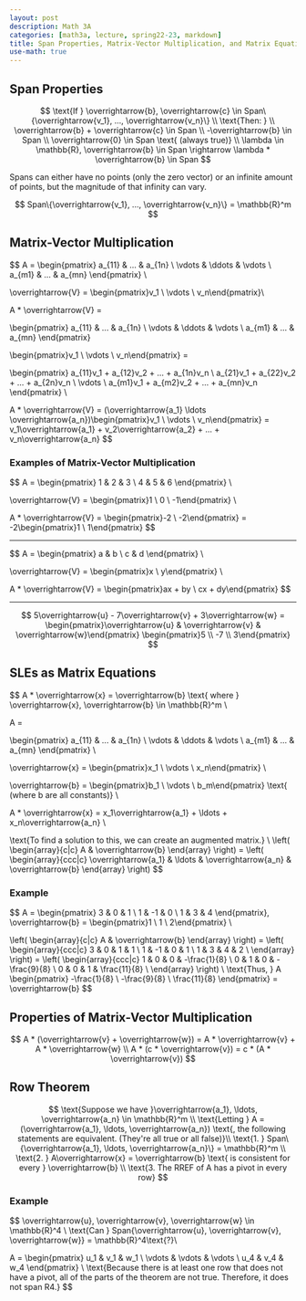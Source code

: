 ```yaml
---
layout: post
description: Math 3A
categories: [math3a, lecture, spring22-23, markdown]
title: Span Properties, Matrix-Vector Multiplication, and Matrix Equations
use-math: true
---
```


## Span Properties
$$
\text{If }
\overrightarrow{b}, \overrightarrow{c} \in Span\{\overrightarrow{v_1}, ..., \overrightarrow{v_n}\} \\
\text{Then: } \\
\overrightarrow{b} + \overrightarrow{c} \in Span \\
-\overrightarrow{b} \in Span \\
\overrightarrow{0} \in Span \text{ (always true)} \\
\lambda \in \mathbb{R}, \overrightarrow{b} \in Span \rightarrow \lambda * \overrightarrow{b} \in Span
$$

Spans can either have no points (only the zero vector) or an infinite amount of points, but the magnitude of that infinity can vary.

$$
Span\{\overrightarrow{v_1}, ..., \overrightarrow{v_n}\} = \mathbb{R}^m
$$

## Matrix-Vector Multiplication

$$
A = 
\begin{pmatrix}
a_{11} & ... & a_{1n} \\
\vdots & \ddots & \vdots \\
a_{m1} & ... & a_{mn}
\end{pmatrix} \\

\overrightarrow{V} = \begin{pmatrix}v_1 \\ \vdots \\ v_n\end{pmatrix}\\

A * \overrightarrow{V} = 

\begin{pmatrix}
a_{11} & ... & a_{1n} \\
\vdots & \ddots & \vdots \\
a_{m1} & ... & a_{mn}
\end{pmatrix} 

\begin{pmatrix}v_1 \\ \vdots \\ v_n\end{pmatrix} =

\begin{pmatrix}
a_{11}v_1 + a_{12}v_2 + ... + a_{1n}v_n \\
a_{21}v_1 + a_{22}v_2 + ... + a_{2n}v_n \\
\vdots \\
a_{m1}v_1 + a_{m2}v_2 + ... + a_{mn}v_n
\end{pmatrix} \\

A * \overrightarrow{V} = (\overrightarrow{a_1} \ldots \overrightarrow{a_n})\begin{pmatrix}v_1 \\ \vdots \\ v_n\end{pmatrix} = 
v_1\overrightarrow{a_1} + v_2\overrightarrow{a_2} + ... + v_n\overrightarrow{a_n}
$$

### Examples of Matrix-Vector Multiplication

$$
A = \begin{pmatrix}
1 & 2 & 3 \\
4 & 5 & 6
\end{pmatrix} \\

\overrightarrow{V} = \begin{pmatrix}1 \\ 0 \\ -1\end{pmatrix} \\

A * \overrightarrow{V} = \begin{pmatrix}-2 \\ -2\end{pmatrix} = -2\begin{pmatrix}1 \\ 1\end{pmatrix}
$$

<hr />

$$
A = \begin{pmatrix}
a & b \\
c & d
\end{pmatrix} \\

\overrightarrow{V} = \begin{pmatrix}x \\ y\end{pmatrix} \\

A * \overrightarrow{V} = \begin{pmatrix}ax + by \\ cx + dy\end{pmatrix}
$$

<hr />

$$
5\overrightarrow{u} - 7\overrightarrow{v} + 3\overrightarrow{w} = \begin{pmatrix}\overrightarrow{u} & \overrightarrow{v} & \overrightarrow{w}\end{pmatrix} \begin{pmatrix}5 \\ -7 \\ 3\end{pmatrix}
$$

## SLEs as Matrix Equations

$$
A * \overrightarrow{x} = \overrightarrow{b} \text{ where } \overrightarrow{x}, \overrightarrow{b} \in \mathbb{R}^m \\

A = 

\begin{pmatrix}
a_{11} & ... & a_{1n} \\
\vdots & \ddots & \vdots \\
a_{m1} & ... & a_{mn}
\end{pmatrix} \\

\overrightarrow{x} = \begin{pmatrix}x_1 \\ \vdots \\ x_n\end{pmatrix} \\

\overrightarrow{b} = \begin{pmatrix}b_1 \\ \vdots \\ b_m\end{pmatrix} \text{ (where b are all constants)} \\

A * \overrightarrow{x} = x_1\overrightarrow{a_1} + \ldots + x_n\overrightarrow{a_n} \\

\text{To find a solution to this, we can create an augmented matrix.} \\
\left( 
    \begin{array}{c|c}
        A & \overrightarrow{b}
    \end{array}
\right) = 
\left( 
    \begin{array}{ccc|c}
        \overrightarrow{a_1} & \ldots & \overrightarrow{a_n} & \overrightarrow{b}
    \end{array}
\right)
$$

### Example

$$
A = \begin{pmatrix}
3 & 0 & 1 \\
1 & -1 & 0 \\
1 & 3 & 4
\end{pmatrix}, \overrightarrow{b} = \begin{pmatrix}1 \\ 1 \\ 2\end{pmatrix} \\

\left( 
    \begin{array}{c|c}
        A & \overrightarrow{b}
    \end{array}
\right) = 
\left( 
    \begin{array}{ccc|c}
        3 & 0 & 1 & 1 \\
        1 & -1 & 0 & 1 \\
        1 & 3 & 4 & 2 \\
    \end{array}
\right) = 
\left( 
    \begin{array}{ccc|c}
        1 & 0 & 0 & -\frac{1}{8} \\
        0 & 1 & 0 & -\frac{9}{8}  \\
        0 & 0 & 1 & \frac{11}{8}  \\
    \end{array}
\right) \\
\text{Thus, } A \begin{pmatrix} -\frac{1}{8} \\ -\frac{9}{8} \\ \frac{11}{8} \end{pmatrix} = \overrightarrow{b}
$$

## Properties of Matrix-Vector Multiplication

$$
A * (\overrightarrow{v} + \overrightarrow{w}) = A * \overrightarrow{v} + A * \overrightarrow{w} \\
A * (c * \overrightarrow{v}) = c * (A * \overrightarrow{v})
$$

## Row Theorem

$$
\text{Suppose we have }\overrightarrow{a_1}, \ldots, \overrightarrow{a_n} \in \mathbb{R}^m \\
\text{Letting } A = (\overrightarrow{a_1}, \ldots, \overrightarrow{a_n}) \text{, the following statements are equivalent. (They're all true or all false)}\\
\text{1. } Span\{\overrightarrow{a_1}, \ldots, \overrightarrow{a_n}\} = \mathbb{R}^m \\
\text{2. } A\overrightarrow{x} = \overrightarrow{b} \text{ is consistent for every } \overrightarrow{b} \\
\text{3. The RREF of A has a pivot in every row}
$$

### Example

$$
\overrightarrow{u}, \overrightarrow{v}, \overrightarrow{w} \in \mathbb{R}^4 \\
\text{Can } Span\{\overrightarrow{u}, \overrightarrow{v}, \overrightarrow{w}\} = \mathbb{R}^4\text{?}\\

A = \begin{pmatrix}
u_1 & v_1 & w_1 \\
\vdots & \vdots & \vdots \\
u_4 & v_4 & w_4
\end{pmatrix} \\
\text{Because there is at least one row that does not have a pivot, all of the parts of the theorem are not true. Therefore, it does not span R4.}
$$